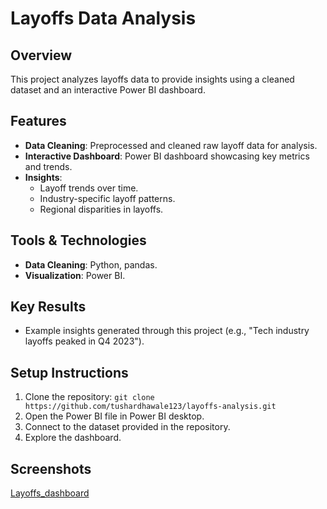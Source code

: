 # Layoffs Data Analysis

## Overview
This project analyzes layoffs data to provide insights using a cleaned dataset and an interactive Power BI dashboard.

## Features
- **Data Cleaning**: Preprocessed and cleaned raw layoff data for analysis.
- **Interactive Dashboard**: Power BI dashboard showcasing key metrics and trends.
- **Insights**:
  - Layoff trends over time.
  - Industry-specific layoff patterns.
  - Regional disparities in layoffs.

## Tools & Technologies

- **Data Cleaning**: Python, pandas.
- **Visualization**: Power BI.

## Key Results
- Example insights generated through this project (e.g., "Tech industry layoffs peaked in Q4 2023").

## Setup Instructions
1. Clone the repository: `git clone https://github.com/tushardhawale123/layoffs-analysis.git`
2. Open the Power BI file in Power BI desktop.
3. Connect to the dataset provided in the repository.
4. Explore the dashboard.

## Screenshots
[Layoffs_dashboard](https://github.com/user-attachments/assets/09869baf-2a0d-4c63-8b70-021c3058b925)
